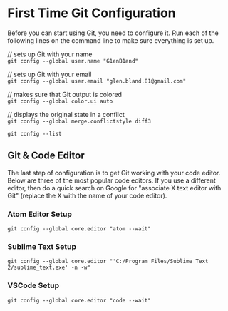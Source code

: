 # First Time Git Configuration
Before you can start using Git, you need to configure it.
Run each of the following lines on the command line to make sure everything is set up.

// sets up Git with your name  
`git config --global user.name "G1enB1and"`

// sets up Git with your email  
`git config --global user.email "glen.bland.81@gmail.com"`

// makes sure that Git output is colored  
`git config --global color.ui auto`

// displays the original state in a conflict   
`git config --global merge.conflictstyle diff3`  

`git config --list`  

## Git & Code Editor  
The last step of configuration is to get Git working with your code editor.
Below are three of the most popular code editors. If you use a different editor,
then do a quick search on Google for "associate X text editor with Git"
(replace the X with the name of your code editor).  

### Atom Editor Setup  
`git config --global core.editor "atom --wait"`  

### Sublime Text Setup  
`git config --global core.editor "'C:/Program Files/Sublime Text 2/sublime_text.exe' -n -w"`  

### VSCode Setup  
`git config --global core.editor "code --wait"`  
